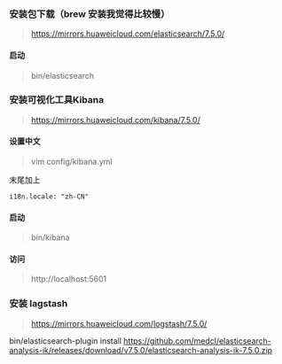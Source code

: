 ### 安装包下载（brew 安装我觉得比较慢）

> https://mirrors.huaweicloud.com/elasticsearch/7.5.0/

#### 启动

> bin/elasticsearch

### 安装可视化工具Kibana

> https://mirrors.huaweicloud.com/kibana/7.5.0/

#### 设置中文

> vim config/kibana.yml

末尾加上

```
i18n.locale: "zh-CN"
```

#### 启动

> bin/kibana

#### 访问

> http://localhost:5601


### 安装 lagstash

> https://mirrors.huaweicloud.com/logstash/7.5.0/


bin/elasticsearch-plugin install https://github.com/medcl/elasticsearch-analysis-ik/releases/download/v7.5.0/elasticsearch-analysis-ik-7.5.0.zip
